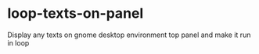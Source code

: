 # loop-texts-on-panel
Display any texts on gnome desktop environment top panel and make it run in loop
